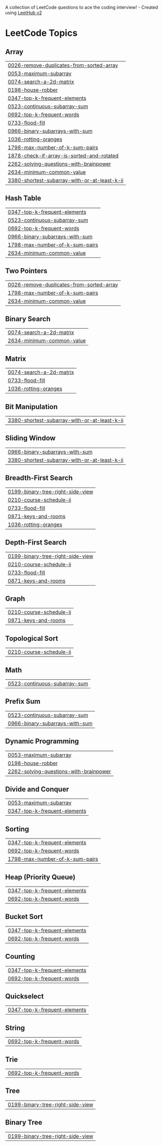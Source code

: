 A collection of LeetCode questions to ace the coding interview! - Created using [LeetHub v2](https://github.com/arunbhardwaj/LeetHub-2.0)
<!---LeetCode Topics Start-->
# LeetCode Topics
## Array
|  |
| ------- |
| [0026-remove-duplicates-from-sorted-array](https://github.com/atul21mangla/DSA-code/tree/master/0026-remove-duplicates-from-sorted-array) |
| [0053-maximum-subarray](https://github.com/atul21mangla/DSA-code/tree/master/0053-maximum-subarray) |
| [0074-search-a-2d-matrix](https://github.com/atul21mangla/DSA-code/tree/master/0074-search-a-2d-matrix) |
| [0198-house-robber](https://github.com/atul21mangla/DSA-code/tree/master/0198-house-robber) |
| [0347-top-k-frequent-elements](https://github.com/atul21mangla/DSA-code/tree/master/0347-top-k-frequent-elements) |
| [0523-continuous-subarray-sum](https://github.com/atul21mangla/DSA-code/tree/master/0523-continuous-subarray-sum) |
| [0692-top-k-frequent-words](https://github.com/atul21mangla/DSA-code/tree/master/0692-top-k-frequent-words) |
| [0733-flood-fill](https://github.com/atul21mangla/DSA-code/tree/master/0733-flood-fill) |
| [0966-binary-subarrays-with-sum](https://github.com/atul21mangla/DSA-code/tree/master/0966-binary-subarrays-with-sum) |
| [1036-rotting-oranges](https://github.com/atul21mangla/DSA-code/tree/master/1036-rotting-oranges) |
| [1798-max-number-of-k-sum-pairs](https://github.com/atul21mangla/DSA-code/tree/master/1798-max-number-of-k-sum-pairs) |
| [1878-check-if-array-is-sorted-and-rotated](https://github.com/atul21mangla/DSA-code/tree/master/1878-check-if-array-is-sorted-and-rotated) |
| [2262-solving-questions-with-brainpower](https://github.com/atul21mangla/DSA-code/tree/master/2262-solving-questions-with-brainpower) |
| [2634-minimum-common-value](https://github.com/atul21mangla/DSA-code/tree/master/2634-minimum-common-value) |
| [3380-shortest-subarray-with-or-at-least-k-ii](https://github.com/atul21mangla/DSA-code/tree/master/3380-shortest-subarray-with-or-at-least-k-ii) |
## Hash Table
|  |
| ------- |
| [0347-top-k-frequent-elements](https://github.com/atul21mangla/DSA-code/tree/master/0347-top-k-frequent-elements) |
| [0523-continuous-subarray-sum](https://github.com/atul21mangla/DSA-code/tree/master/0523-continuous-subarray-sum) |
| [0692-top-k-frequent-words](https://github.com/atul21mangla/DSA-code/tree/master/0692-top-k-frequent-words) |
| [0966-binary-subarrays-with-sum](https://github.com/atul21mangla/DSA-code/tree/master/0966-binary-subarrays-with-sum) |
| [1798-max-number-of-k-sum-pairs](https://github.com/atul21mangla/DSA-code/tree/master/1798-max-number-of-k-sum-pairs) |
| [2634-minimum-common-value](https://github.com/atul21mangla/DSA-code/tree/master/2634-minimum-common-value) |
## Two Pointers
|  |
| ------- |
| [0026-remove-duplicates-from-sorted-array](https://github.com/atul21mangla/DSA-code/tree/master/0026-remove-duplicates-from-sorted-array) |
| [1798-max-number-of-k-sum-pairs](https://github.com/atul21mangla/DSA-code/tree/master/1798-max-number-of-k-sum-pairs) |
| [2634-minimum-common-value](https://github.com/atul21mangla/DSA-code/tree/master/2634-minimum-common-value) |
## Binary Search
|  |
| ------- |
| [0074-search-a-2d-matrix](https://github.com/atul21mangla/DSA-code/tree/master/0074-search-a-2d-matrix) |
| [2634-minimum-common-value](https://github.com/atul21mangla/DSA-code/tree/master/2634-minimum-common-value) |
## Matrix
|  |
| ------- |
| [0074-search-a-2d-matrix](https://github.com/atul21mangla/DSA-code/tree/master/0074-search-a-2d-matrix) |
| [0733-flood-fill](https://github.com/atul21mangla/DSA-code/tree/master/0733-flood-fill) |
| [1036-rotting-oranges](https://github.com/atul21mangla/DSA-code/tree/master/1036-rotting-oranges) |
## Bit Manipulation
|  |
| ------- |
| [3380-shortest-subarray-with-or-at-least-k-ii](https://github.com/atul21mangla/DSA-code/tree/master/3380-shortest-subarray-with-or-at-least-k-ii) |
## Sliding Window
|  |
| ------- |
| [0966-binary-subarrays-with-sum](https://github.com/atul21mangla/DSA-code/tree/master/0966-binary-subarrays-with-sum) |
| [3380-shortest-subarray-with-or-at-least-k-ii](https://github.com/atul21mangla/DSA-code/tree/master/3380-shortest-subarray-with-or-at-least-k-ii) |
## Breadth-First Search
|  |
| ------- |
| [0199-binary-tree-right-side-view](https://github.com/atul21mangla/DSA-code/tree/master/0199-binary-tree-right-side-view) |
| [0210-course-schedule-ii](https://github.com/atul21mangla/DSA-code/tree/master/0210-course-schedule-ii) |
| [0733-flood-fill](https://github.com/atul21mangla/DSA-code/tree/master/0733-flood-fill) |
| [0871-keys-and-rooms](https://github.com/atul21mangla/DSA-code/tree/master/0871-keys-and-rooms) |
| [1036-rotting-oranges](https://github.com/atul21mangla/DSA-code/tree/master/1036-rotting-oranges) |
## Depth-First Search
|  |
| ------- |
| [0199-binary-tree-right-side-view](https://github.com/atul21mangla/DSA-code/tree/master/0199-binary-tree-right-side-view) |
| [0210-course-schedule-ii](https://github.com/atul21mangla/DSA-code/tree/master/0210-course-schedule-ii) |
| [0733-flood-fill](https://github.com/atul21mangla/DSA-code/tree/master/0733-flood-fill) |
| [0871-keys-and-rooms](https://github.com/atul21mangla/DSA-code/tree/master/0871-keys-and-rooms) |
## Graph
|  |
| ------- |
| [0210-course-schedule-ii](https://github.com/atul21mangla/DSA-code/tree/master/0210-course-schedule-ii) |
| [0871-keys-and-rooms](https://github.com/atul21mangla/DSA-code/tree/master/0871-keys-and-rooms) |
## Topological Sort
|  |
| ------- |
| [0210-course-schedule-ii](https://github.com/atul21mangla/DSA-code/tree/master/0210-course-schedule-ii) |
## Math
|  |
| ------- |
| [0523-continuous-subarray-sum](https://github.com/atul21mangla/DSA-code/tree/master/0523-continuous-subarray-sum) |
## Prefix Sum
|  |
| ------- |
| [0523-continuous-subarray-sum](https://github.com/atul21mangla/DSA-code/tree/master/0523-continuous-subarray-sum) |
| [0966-binary-subarrays-with-sum](https://github.com/atul21mangla/DSA-code/tree/master/0966-binary-subarrays-with-sum) |
## Dynamic Programming
|  |
| ------- |
| [0053-maximum-subarray](https://github.com/atul21mangla/DSA-code/tree/master/0053-maximum-subarray) |
| [0198-house-robber](https://github.com/atul21mangla/DSA-code/tree/master/0198-house-robber) |
| [2262-solving-questions-with-brainpower](https://github.com/atul21mangla/DSA-code/tree/master/2262-solving-questions-with-brainpower) |
## Divide and Conquer
|  |
| ------- |
| [0053-maximum-subarray](https://github.com/atul21mangla/DSA-code/tree/master/0053-maximum-subarray) |
| [0347-top-k-frequent-elements](https://github.com/atul21mangla/DSA-code/tree/master/0347-top-k-frequent-elements) |
## Sorting
|  |
| ------- |
| [0347-top-k-frequent-elements](https://github.com/atul21mangla/DSA-code/tree/master/0347-top-k-frequent-elements) |
| [0692-top-k-frequent-words](https://github.com/atul21mangla/DSA-code/tree/master/0692-top-k-frequent-words) |
| [1798-max-number-of-k-sum-pairs](https://github.com/atul21mangla/DSA-code/tree/master/1798-max-number-of-k-sum-pairs) |
## Heap (Priority Queue)
|  |
| ------- |
| [0347-top-k-frequent-elements](https://github.com/atul21mangla/DSA-code/tree/master/0347-top-k-frequent-elements) |
| [0692-top-k-frequent-words](https://github.com/atul21mangla/DSA-code/tree/master/0692-top-k-frequent-words) |
## Bucket Sort
|  |
| ------- |
| [0347-top-k-frequent-elements](https://github.com/atul21mangla/DSA-code/tree/master/0347-top-k-frequent-elements) |
| [0692-top-k-frequent-words](https://github.com/atul21mangla/DSA-code/tree/master/0692-top-k-frequent-words) |
## Counting
|  |
| ------- |
| [0347-top-k-frequent-elements](https://github.com/atul21mangla/DSA-code/tree/master/0347-top-k-frequent-elements) |
| [0692-top-k-frequent-words](https://github.com/atul21mangla/DSA-code/tree/master/0692-top-k-frequent-words) |
## Quickselect
|  |
| ------- |
| [0347-top-k-frequent-elements](https://github.com/atul21mangla/DSA-code/tree/master/0347-top-k-frequent-elements) |
## String
|  |
| ------- |
| [0692-top-k-frequent-words](https://github.com/atul21mangla/DSA-code/tree/master/0692-top-k-frequent-words) |
## Trie
|  |
| ------- |
| [0692-top-k-frequent-words](https://github.com/atul21mangla/DSA-code/tree/master/0692-top-k-frequent-words) |
## Tree
|  |
| ------- |
| [0199-binary-tree-right-side-view](https://github.com/atul21mangla/DSA-code/tree/master/0199-binary-tree-right-side-view) |
## Binary Tree
|  |
| ------- |
| [0199-binary-tree-right-side-view](https://github.com/atul21mangla/DSA-code/tree/master/0199-binary-tree-right-side-view) |
<!---LeetCode Topics End-->